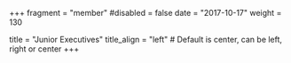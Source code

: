 +++
fragment = "member"
#disabled = false
date = "2017-10-17"
weight = 130

title = "Junior Executives"
title_align = "left" # Default is center, can be left, right or center
+++